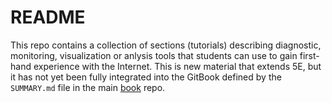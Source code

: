 # README

This repo contains a collection of sections (tutorials) describing
diagnostic, monitoring, visualization or anlysis tools that students
can use to gain first-hand experience with the Internet. This is new
material that extends 5E, but it has not yet been fully integrated
into the GitBook defined by the `SUMMARY.md` file in the main
[book](https://github.com/systemsapproach/book) repo.


